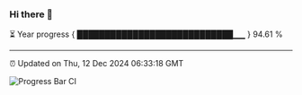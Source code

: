 ### Hi there 👋

⏳ Year progress { ████████████████████████████▁▁ } 94.61 %

---

⏰ Updated on Thu, 12 Dec 2024 06:33:18 GMT

![Progress Bar CI](https://github.com/ZhaoGui/ZhaoGui/workflows/Progress%20Bar%20CI/badge.svg)
